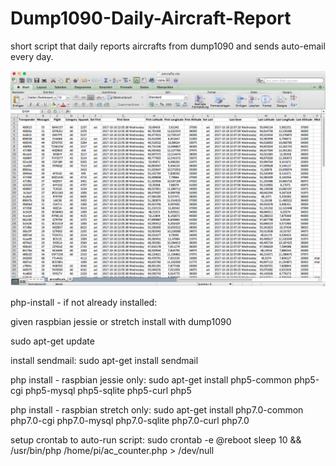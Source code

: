 # Dump1090-Daily-Aircraft-Report

short script that daily reports aircrafts from dump1090 and sends auto-email every day.

![Alt text](screen.png?raw=true "Sample Report")

php-install - if not already installed:    

given raspbian jessie or stretch install with dump1090

sudo apt-get update

install sendmail:
sudo apt-get install sendmail

php install - raspbian jessie only:
sudo apt-get install php5-common php5-cgi php5-mysql php5-sqlite php5-curl php5

php install - raspbian stretch only:
sudo apt-get install php7.0-common php7.0-cgi php7.0-mysql php7.0-sqlite php7.0-curl php7.0

setup crontab to auto-run script:
sudo crontab -e
@reboot sleep 10 && /usr/bin/php /home/pi/ac_counter.php > /dev/null
